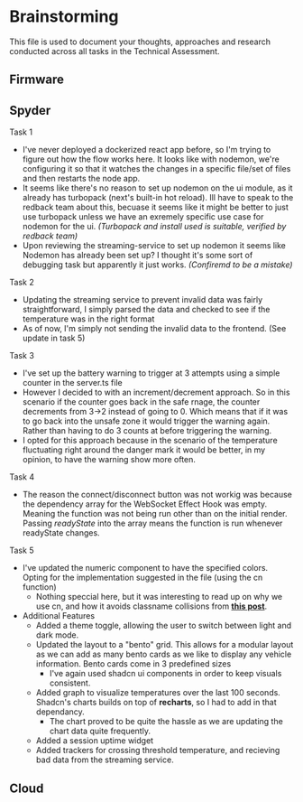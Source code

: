 # Brainstorming

This file is used to document your thoughts, approaches and research conducted across all tasks in the Technical Assessment.

## Firmware

## Spyder
Task 1
- I've never deployed a dockerized react app before, so I'm trying to figure out how the flow works here. It looks like with nodemon, we're configuring it so that it watches the changes in a specific file/set of files and then restarts the node app.
- It seems like there's no reason to set up nodemon on the ui module, as it already has turbopack (next's built-in hot reload). Ill have to speak to the redback team about this, becuase it seems like it might be better to just use turbopack unless we have an exremely specific use case for nodemon for the ui. *(Turbopack and install used is suitable, verified by redback team)*
- Upon reviewing the streaming-service to set up nodemon it seems like Nodemon has already been set up? I thought it's some sort of debugging task but apparently it just works. *(Confiremd to be a mistake)*

Task 2
- Updating the streaming service to prevent invalid data was fairly straightforward, I simply parsed the data and checked to see if the temperature was in the right format
- As of now, I'm simply not sending the invalid data to the frontend. (See update in task 5)

Task 3
- I've set up the battery warning to trigger at 3 attempts using a simple counter in the server.ts file
- However I decided to with an increment/decrement approach. So in this scenario if the counter goes back in the safe rnage, the counter decrements from 3->2 instead of going to 0. Which means that if it was to go back into the unsafe zone it would trigger the warning again. Rather than having to do 3 counts at before triggering the warning.
- I opted for this approach because in the scenario of the temperature fluctuating right around the danger mark it would be better, in my opinion, to have the warning show more often.

Task 4
- The reason the connect/disconnect button was not workig was because the dependency array for the WebSocket Effect Hook was empty. Meaning  the function was not being run other than on the initial render. Passing *readyState* into the array means the function is run whenever readyState changes.

Task 5
- I've updated the numeric component to have the specified colors. Opting for the implementation suggested in the file (using the cn function)
    - Nothing speccial here, but it was interesting to read up on why we use cn, and how it avoids classname collisions from **[this post](https://www.reddit.com/r/tailwindcss/comments/1egbuvx/the_buzz_around_cn_function_and_why_do_we_use_it/)**.
- Additional Features
    - Added a theme toggle, allowing the user to switch between light and dark mode.
    - Updated the layout to a "bento" grid. This allows for a modular layout as we can add as many bento cards as we like to display any vehicle information. Bento cards come in 3 predefined sizes
        - I've again used shadcn ui components in order to keep visuals consistent.
    - Added graph to visualize temperatures over the last 100 seconds. Shadcn's charts builds on top of **recharts**, so I had to add in that dependancy.
        - The chart proved to be quite the hassle as we are updating the chart data quite frequently.
    - Added a session uptime widget
    - Added trackers for crossing threshold temperature, and recieving bad data from the streaming service.
    

## Cloud